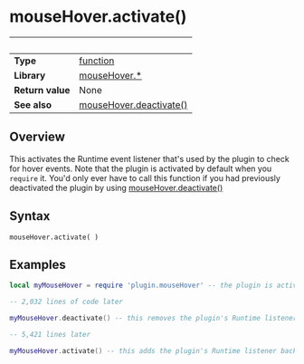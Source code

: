 # mouseHover.activate()

|                      | &nbsp; 
| -------------------- | ---------------------------------------------------------------
| __Type__             | [function](http://docs.coronalabs.com/api/type/Function.html)
| __Library__          | [mouseHover.*](Readme.markdown)
| __Return value__     | None
| __See also__         | [mouseHover.deactivate()](deactivate.markdown)


## Overview

This activates the Runtime event listener that's used by the plugin to check for hover events. Note that the plugin is activated by default when you `require` it. You'd only ever have to call this function if you had previously deactivated the plugin by using [mouseHover.deactivate()](deactivate.markdown)



## Syntax

	mouseHover.activate( )


## Examples

``````lua
local myMouseHover = require 'plugin.mouseHover' -- the plugin is activated by default. 

-- 2,032 lines of code later

myMouseHover.deactivate() -- this removes the plugin's Runtime listener

-- 5,421 lines later

myMouseHover.activate() -- this adds the plugin's Runtime listener back again


``````
